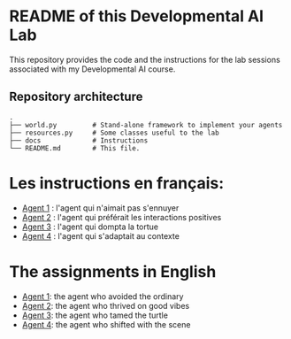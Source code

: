 # README of this Developmental AI Lab

This repository provides the code and the instructions for the lab sessions associated with my Developmental AI course.

## Repository architecture

```
.
├── world.py         # Stand-alone framework to implement your agents
├── resources.py     # Some classes useful to the lab
├── docs             # Instructions
└── README.md        # This file.
```

# Les instructions en français:

* [Agent 1](docs/Agent-1.md) : l'agent qui n'aimait pas s'ennuyer
* [Agent 2](docs/Agent-2.md) : l'agent qui préférait les interactions positives
* [Agent 3](docs/Agent-3.md) : l'agent qui dompta la tortue
* [Agent 4](docs/Agent-4.md) : l'agent qui s'adaptait au contexte

# The assignments in English

* [Agent 1](docs/agent1.ipynb): the agent who avoided the ordinary
* [Agent 2](docs/agent2.ipynb): the agent who thrived on good vibes
* [Agent 3](docs/agent3_fr.ipynb): the agent who tamed the turtle
* [Agent 4](docs/agent4.ipynb): the agent who shifted with the scene
